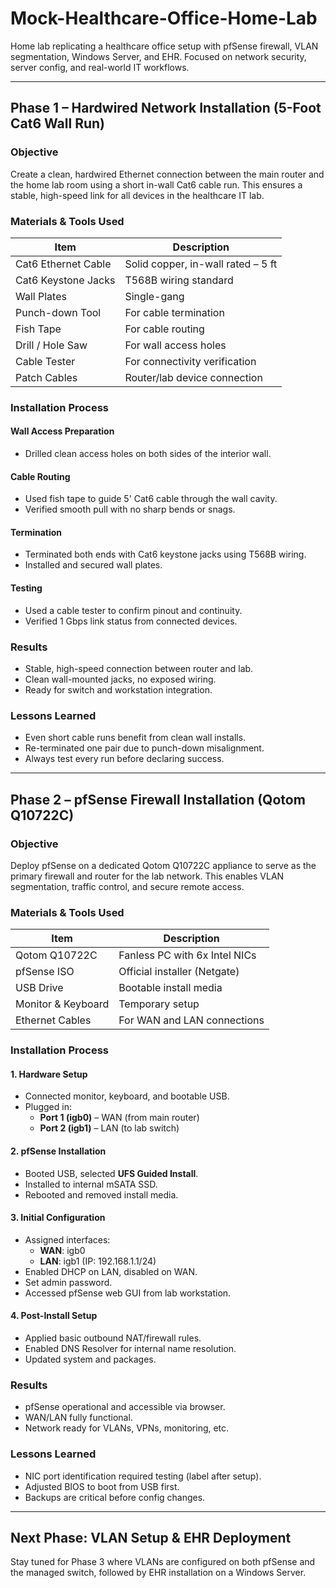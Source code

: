 # Mock-Healthcare-Office-Home-Lab
Home lab replicating a healthcare office setup with pfSense firewall, VLAN segmentation, Windows Server, and EHR. Focused on network security, server config, and real-world IT workflows.

---

## Phase 1 – Hardwired Network Installation (5-Foot Cat6 Wall Run)

### Objective
Create a clean, hardwired Ethernet connection between the main router and the home lab room using a short in-wall Cat6 cable run. This ensures a stable, high-speed link for all devices in the healthcare IT lab.

### Materials & Tools Used

| Item              | Description                            |
|-------------------|----------------------------------------|
| Cat6 Ethernet Cable | Solid copper, in-wall rated – 5 ft   |
| Cat6 Keystone Jacks | T568B wiring standard                |
| Wall Plates         | Single-gang                          |
| Punch-down Tool     | For cable termination                |
| Fish Tape           | For cable routing                    |
| Drill / Hole Saw    | For wall access holes                |
| Cable Tester        | For connectivity verification        |
| Patch Cables        | Router/lab device connection         |

### Installation Process

#### Wall Access Preparation
- Drilled clean access holes on both sides of the interior wall.

#### Cable Routing
- Used fish tape to guide 5' Cat6 cable through the wall cavity.
- Verified smooth pull with no sharp bends or snags.

#### Termination
- Terminated both ends with Cat6 keystone jacks using T568B wiring.
- Installed and secured wall plates.

#### Testing
- Used a cable tester to confirm pinout and continuity.
- Verified 1 Gbps link status from connected devices.

### Results
- Stable, high-speed connection between router and lab.
- Clean wall-mounted jacks, no exposed wiring.
- Ready for switch and workstation integration.

### Lessons Learned
- Even short cable runs benefit from clean wall installs.
- Re-terminated one pair due to punch-down misalignment.
- Always test every run before declaring success.

---

## Phase 2 – pfSense Firewall Installation (Qotom Q10722C)

### Objective
Deploy pfSense on a dedicated Qotom Q10722C appliance to serve as the primary firewall and router for the lab network. This enables VLAN segmentation, traffic control, and secure remote access.

### Materials & Tools Used

| Item             | Description                            |
|------------------|----------------------------------------|
| Qotom Q10722C     | Fanless PC with 6x Intel NICs         |
| pfSense ISO       | Official installer (Netgate)          |
| USB Drive         | Bootable install media                |
| Monitor & Keyboard| Temporary setup                       |
| Ethernet Cables   | For WAN and LAN connections           |

### Installation Process

#### 1. Hardware Setup
- Connected monitor, keyboard, and bootable USB.
- Plugged in:
  - **Port 1 (igb0)** – WAN (from main router)
  - **Port 2 (igb1)** – LAN (to lab switch)

#### 2. pfSense Installation
- Booted USB, selected **UFS Guided Install**.
- Installed to internal mSATA SSD.
- Rebooted and removed install media.

#### 3. Initial Configuration
- Assigned interfaces:
  - **WAN**: igb0
  - **LAN**: igb1 (IP: 192.168.1.1/24)
- Enabled DHCP on LAN, disabled on WAN.
- Set admin password.
- Accessed pfSense web GUI from lab workstation.

#### 4. Post-Install Setup
- Applied basic outbound NAT/firewall rules.
- Enabled DNS Resolver for internal name resolution.
- Updated system and packages.

### Results
- pfSense operational and accessible via browser.
- WAN/LAN fully functional.
- Network ready for VLANs, VPNs, monitoring, etc.

### Lessons Learned
- NIC port identification required testing (label after setup).
- Adjusted BIOS to boot from USB first.
- Backups are critical before config changes.

---

## Next Phase: VLAN Setup & EHR Deployment

Stay tuned for Phase 3 where VLANs are configured on both pfSense and the managed switch, followed by EHR installation on a Windows Server.


